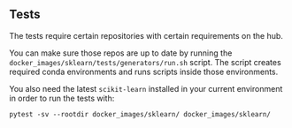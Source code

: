 ## Tests

The tests require certain repositories with certain requirements on the hub.

You can make sure those repos are up to date by running the
`docker_images/sklearn/tests/generators/run.sh` script. The script creates
required conda environments and runs scripts inside those environments.

You also need the latest `scikit-learn` installed in your current environment
in order to run the tests with:

```
pytest -sv --rootdir docker_images/sklearn/ docker_images/sklearn/
```
